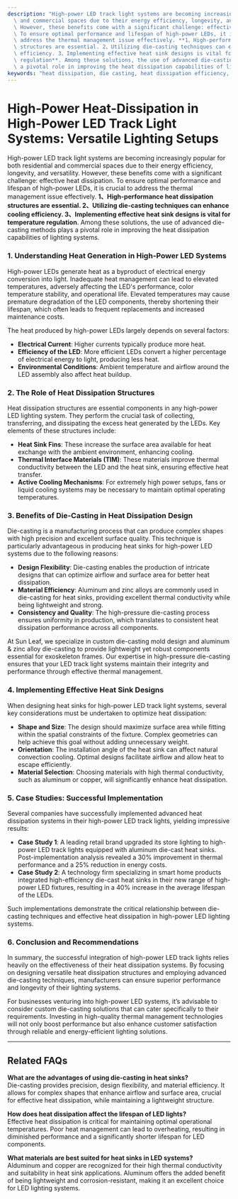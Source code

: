```yaml
---
description: "High-power LED track light systems are becoming increasingly popular for both residential\
  \ and commercial spaces due to their energy efficiency, longevity, and versatility.\
  \ However, these benefits come with a significant challenge: effective heat dissipation.\
  \ To ensure optimal performance and lifespan of high-power LEDs, it is crucial to\
  \ address the thermal management issue effectively. **1、High-performance heat dissipation\
  \ structures are essential. 2、Utilizing die-casting techniques can enhance cooling\
  \ efficiency. 3、Implementing effective heat sink designs is vital for temperature\
  \ regulation**. Among these solutions, the use of advanced die-casting methods plays\
  \ a pivotal role in improving the heat dissipation capabilities of lighting systems."
keywords: "heat dissipation, die casting, heat dissipation efficiency, heat sink"
---
```

# High-Power Heat-Dissipation in High-Power LED Track Light Systems: Versatile Lighting Setups

High-power LED track light systems are becoming increasingly popular for both residential and commercial spaces due to their energy efficiency, longevity, and versatility. However, these benefits come with a significant challenge: effective heat dissipation. To ensure optimal performance and lifespan of high-power LEDs, it is crucial to address the thermal management issue effectively. **1、High-performance heat dissipation structures are essential. 2、Utilizing die-casting techniques can enhance cooling efficiency. 3、Implementing effective heat sink designs is vital for temperature regulation**. Among these solutions, the use of advanced die-casting methods plays a pivotal role in improving the heat dissipation capabilities of lighting systems.

### 1. Understanding Heat Generation in High-Power LED Systems

High-power LEDs generate heat as a byproduct of electrical energy conversion into light. Inadequate heat management can lead to elevated temperatures, adversely affecting the LED's performance, color temperature stability, and operational life. Elevated temperatures may cause premature degradation of the LED components, thereby shortening their lifespan, which often leads to frequent replacements and increased maintenance costs.

The heat produced by high-power LEDs largely depends on several factors:

- **Electrical Current**: Higher currents typically produce more heat.
- **Efficiency of the LED**: More efficient LEDs convert a higher percentage of electrical energy to light, producing less heat.
- **Environmental Conditions**: Ambient temperature and airflow around the LED assembly also affect heat buildup.

### 2. The Role of Heat Dissipation Structures

Heat dissipation structures are essential components in any high-power LED lighting system. They perform the crucial task of collecting, transferring, and dissipating the excess heat generated by the LEDs. Key elements of these structures include:

- **Heat Sink Fins**: These increase the surface area available for heat exchange with the ambient environment, enhancing cooling.
- **Thermal Interface Materials (TIM)**: These materials improve thermal conductivity between the LED and the heat sink, ensuring effective heat transfer.
- **Active Cooling Mechanisms**: For extremely high power setups, fans or liquid cooling systems may be necessary to maintain optimal operating temperatures.

### 3. Benefits of Die-Casting in Heat Dissipation Design

Die-casting is a manufacturing process that can produce complex shapes with high precision and excellent surface quality. This technique is particularly advantageous in producing heat sinks for high-power LED systems due to the following reasons:

- **Design Flexibility**: Die-casting enables the production of intricate designs that can optimize airflow and surface area for better heat dissipation.
- **Material Efficiency**: Aluminum and zinc alloys are commonly used in die-casting for heat sinks, providing excellent thermal conductivity while being lightweight and strong.
- **Consistency and Quality**: The high-pressure die-casting process ensures uniformity in production, which translates to consistent heat dissipation performance across all components.

At Sun Leaf, we specialize in custom die-casting mold design and aluminum & zinc alloy die-casting to provide lightweight yet robust components essential for exoskeleton frames. Our expertise in high-pressure die-casting ensures that your LED track light systems maintain their integrity and performance through effective thermal management.

### 4. Implementing Effective Heat Sink Designs

When designing heat sinks for high-power LED track light systems, several key considerations must be undertaken to optimize heat dissipation:

- **Shape and Size**: The design should maximize surface area while fitting within the spatial constraints of the fixture. Complex geometries can help achieve this goal without adding unnecessary weight.
- **Orientation**: The installation angle of the heat sink can affect natural convection cooling. Optimal designs facilitate airflow and allow heat to escape efficiently.
- **Material Selection**: Choosing materials with high thermal conductivity, such as aluminum or copper, will significantly enhance heat dissipation.

### 5. Case Studies: Successful Implementation

Several companies have successfully implemented advanced heat dissipation systems in their high-power LED track lights, yielding impressive results:

- **Case Study 1**: A leading retail brand upgraded its store lighting to high-power LED track lights equipped with aluminum die-cast heat sinks. Post-implementation analysis revealed a 30% improvement in thermal performance and a 25% reduction in energy costs.
- **Case Study 2**: A technology firm specializing in smart home products integrated high-efficiency die-cast heat sinks in their new range of high-power LED fixtures, resulting in a 40% increase in the average lifespan of the LEDs.

Such implementations demonstrate the critical relationship between die-casting techniques and effective heat dissipation in high-power LED lighting systems.

### 6. Conclusion and Recommendations

In summary, the successful integration of high-power LED track lights relies heavily on the effectiveness of their heat dissipation systems. By focusing on designing versatile heat dissipation structures and employing advanced die-casting techniques, manufacturers can ensure superior performance and longevity of their lighting systems. 

For businesses venturing into high-power LED systems, it’s advisable to consider custom die-casting solutions that can cater specifically to their requirements. Investing in high-quality thermal management technologies will not only boost performance but also enhance customer satisfaction through reliable and energy-efficient lighting solutions.

---

## Related FAQs

**What are the advantages of using die-casting in heat sinks?**  
Die-casting provides precision, design flexibility, and material efficiency. It allows for complex shapes that enhance airflow and surface area, crucial for effective heat dissipation, while maintaining a lightweight structure.

**How does heat dissipation affect the lifespan of LED lights?**  
Effective heat dissipation is critical for maintaining optimal operational temperatures. Poor heat management can lead to overheating, resulting in diminished performance and a significantly shorter lifespan for LED components.

**What materials are best suited for heat sinks in LED systems?**  
Alduminum and copper are recognized for their high thermal conductivity and suitability in heat sink applications. Aluminum offers the added benefit of being lightweight and corrosion-resistant, making it an excellent choice for LED lighting systems.
